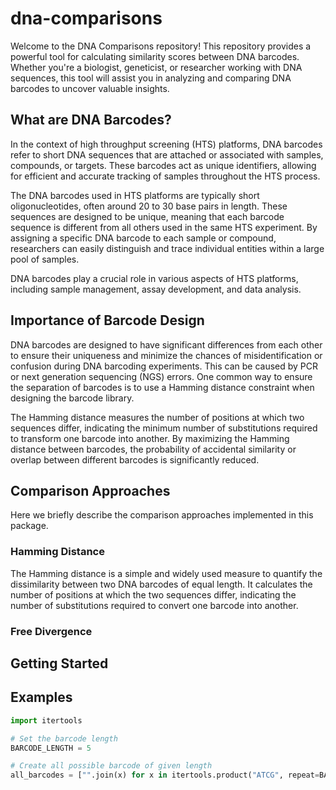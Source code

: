 # dna-comparisons
Welcome to the DNA Comparisons repository! This repository provides a powerful tool for calculating similarity scores between DNA barcodes. Whether you're a biologist, geneticist, or researcher working with DNA sequences, this tool will assist you in analyzing and comparing DNA barcodes to uncover valuable insights.

## What are DNA Barcodes?
In the context of high throughput screening (HTS) platforms, DNA barcodes refer to short DNA sequences that are attached or associated with samples, compounds, or targets. These barcodes act as unique identifiers, allowing for efficient and accurate tracking of samples throughout the HTS process.

The DNA barcodes used in HTS platforms are typically short oligonucleotides, often around 20 to 30 base pairs in length. These sequences are designed to be unique, meaning that each barcode sequence is different from all others used in the same HTS experiment. By assigning a specific DNA barcode to each sample or compound, researchers can easily distinguish and trace individual entities within a large pool of samples.

DNA barcodes play a crucial role in various aspects of HTS platforms, including sample management, assay development, and data analysis.

## Importance of Barcode Design
DNA barcodes are designed to have significant differences from each other to ensure their uniqueness and minimize the chances of misidentification or confusion during DNA barcoding experiments. This can be caused by PCR or next generation sequencing (NGS) errors. One common way to ensure the separation of barcodes is to use a Hamming distance constraint when designing the barcode library.

The Hamming distance measures the number of positions at which two sequences differ, indicating the minimum number of substitutions required to transform one barcode into another. By maximizing the Hamming distance between barcodes, the probability of accidental similarity or overlap between different barcodes is significantly reduced.

## Comparison Approaches
Here we briefly describe the comparison approaches implemented in this package.

### Hamming Distance
The Hamming distance is a simple and widely used measure to quantify the dissimilarity between two DNA barcodes of equal length. It calculates the number of positions at which the two sequences differ, indicating the number of substitutions required to convert one barcode into another.

### Free Divergence

## Getting Started


## Examples

```python
import itertools

# Set the barcode length
BARCODE_LENGTH = 5

# Create all possible barcode of given length
all_barcodes = ["".join(x) for x in itertools.product("ATCG", repeat=BARCODE_LENGTH)]
```